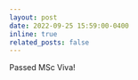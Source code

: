 ```yaml
---
layout: post
date: 2022-09-25 15:59:00-0400
inline: true
related_posts: false
---
```


Passed MSc Viva!